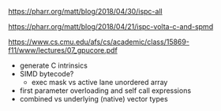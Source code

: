 https://pharr.org/matt/blog/2018/04/30/ispc-all

https://pharr.org/matt/blog/2018/04/21/ispc-volta-c-and-spmd

https://www.cs.cmu.edu/afs/cs/academic/class/15869-f11/www/lectures/07_gpucore.pdf

- generate C intrinsics
- SIMD bytecode?
    - exec mask vs active lane unordered array
- first parameter overloading and self call expressions
- combined vs underlying (native) vector types